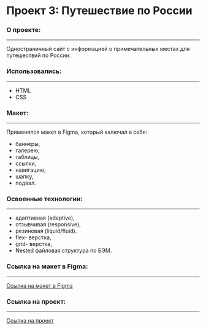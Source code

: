 # Проект 3: Путешествие по России

### О проекте:
------

Одностраничный сайт с информацией о примечательных местах для путешествий по России.

### Использовались: 
------ 

* HTML
* CSS

### Макет:
------ 

Применялся макет в Figma, который включал в себя:

* баннеры,
* галерею,
* таблицы,
* ссылки,
* навигацию,
* шапку, 
* подвал.

### Освоенные технологии:
------ 

* адаптивная (adaptive),
* отзывчивая (responsive), 
* резиновая (liquid/fluid).
* flex- верстка,
* grid- верстка,
* Nested файловая структура по БЭМ.

### Ссылка на макет в Figma: 
------ 

[Ссылка на макет в Figma](https://www.figma.com/file/5S2WSbEFL6awjVWJ0NWL8Q/Sprint-3_-Russia-_-desktop-mobile?node-id=28503%3A0)

### Ссылка на проект: 
------ 
[Ссылка на проект](https://github.com/osshalakhina/russian-travel)
